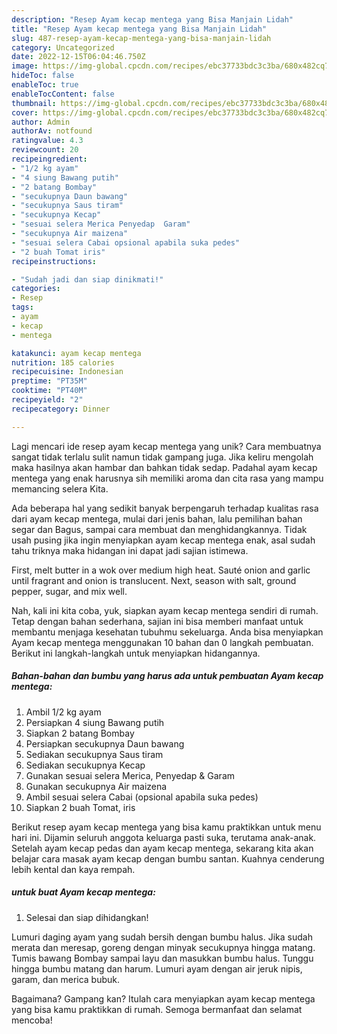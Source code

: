 ```yaml
---
description: "Resep Ayam kecap mentega yang Bisa Manjain Lidah"
title: "Resep Ayam kecap mentega yang Bisa Manjain Lidah"
slug: 487-resep-ayam-kecap-mentega-yang-bisa-manjain-lidah
category: Uncategorized
date: 2022-12-15T06:04:46.750Z
image: https://img-global.cpcdn.com/recipes/ebc37733bdc3c3ba/680x482cq70/ayam-kecap-mentega-foto-resep-utama.jpg
hideToc: false
enableToc: true
enableTocContent: false
thumbnail: https://img-global.cpcdn.com/recipes/ebc37733bdc3c3ba/680x482cq70/ayam-kecap-mentega-foto-resep-utama.jpg
cover: https://img-global.cpcdn.com/recipes/ebc37733bdc3c3ba/680x482cq70/ayam-kecap-mentega-foto-resep-utama.jpg
author: Admin
authorAv: notfound
ratingvalue: 4.3
reviewcount: 20
recipeingredient:
- "1/2 kg ayam"
- "4 siung Bawang putih"
- "2 batang Bombay"
- "secukupnya Daun bawang"
- "secukupnya Saus tiram"
- "secukupnya Kecap"
- "sesuai selera Merica Penyedap  Garam"
- "secukupnya Air maizena"
- "sesuai selera Cabai opsional apabila suka pedes"
- "2 buah Tomat iris"
recipeinstructions:

- "Sudah jadi dan siap dinikmati!"
categories:
- Resep
tags:
- ayam
- kecap
- mentega

katakunci: ayam kecap mentega 
nutrition: 185 calories
recipecuisine: Indonesian
preptime: "PT35M"
cooktime: "PT40M"
recipeyield: "2"
recipecategory: Dinner

---
```





Lagi mencari ide resep ayam kecap mentega yang unik? Cara membuatnya sangat tidak terlalu sulit namun tidak gampang juga. Jika keliru mengolah maka hasilnya akan hambar dan bahkan tidak sedap. Padahal ayam kecap mentega yang enak harusnya sih memiliki aroma dan cita rasa yang mampu memancing selera Kita.





Ada beberapa hal yang sedikit banyak berpengaruh terhadap kualitas rasa dari ayam kecap mentega, mulai dari jenis bahan, lalu pemilihan bahan segar dan Bagus, sampai cara membuat dan menghidangkannya. Tidak usah pusing jika ingin menyiapkan ayam kecap mentega enak,      asal sudah tahu triknya maka hidangan ini dapat jadi sajian istimewa.














First, melt butter in a wok over medium high heat. Sauté onion and garlic until fragrant and onion is translucent. Next, season with salt, ground pepper, sugar, and mix well.






Nah, kali ini kita coba, yuk, siapkan ayam kecap mentega sendiri di rumah. Tetap dengan bahan sederhana, sajian ini bisa memberi manfaat untuk membantu menjaga kesehatan tubuhmu sekeluarga. Anda bisa menyiapkan Ayam kecap mentega menggunakan 10 bahan dan 0 langkah pembuatan. Berikut ini langkah-langkah untuk menyiapkan hidangannya.

<!--inarticleads1-->

##### Bahan-bahan dan bumbu yang harus ada untuk pembuatan Ayam kecap mentega:

1. Ambil 1/2 kg ayam
1. Persiapkan 4 siung Bawang putih
1. Siapkan 2 batang Bombay
1. Persiapkan secukupnya Daun bawang
1. Sediakan secukupnya Saus tiram
1. Sediakan secukupnya Kecap
1. Gunakan sesuai selera Merica, Penyedap &amp; Garam
1. Gunakan secukupnya Air maizena
1. Ambil sesuai selera Cabai (opsional apabila suka pedes)
1. Siapkan 2 buah Tomat, iris


Berikut resep ayam kecap mentega yang bisa kamu praktikkan untuk menu hari ini. Dijamin seluruh anggota keluarga pasti suka, terutama anak-anak. Setelah ayam kecap pedas dan ayam kecap mentega, sekarang kita akan belajar cara masak ayam kecap dengan bumbu santan. Kuahnya cenderung lebih kental dan kaya rempah. 

<!--inarticleads2-->

#####  untuk buat Ayam kecap mentega:


1. Selesai dan siap dihidangkan!

Lumuri daging ayam yang sudah bersih dengan bumbu halus. Jika sudah merata dan meresap, goreng dengan minyak secukupnya hingga matang. Tumis bawang Bombay sampai layu dan masukkan bumbu halus. Tunggu hingga bumbu matang dan harum. Lumuri ayam dengan air jeruk nipis, garam, dan merica bubuk. 

Bagaimana? Gampang kan? Itulah cara menyiapkan ayam kecap mentega yang bisa kamu praktikkan di rumah. Semoga bermanfaat dan selamat mencoba!
